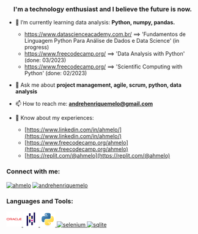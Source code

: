 <!--
**ahmelo/ahmelo** is a ✨ _special_ ✨ repository because its `README.md` (this file) appears on your GitHub profile.

Here are some ideas to get you started:

- 🔭 I’m currently working on ...
- 🌱 I’m currently learning ...
- 👯 I’m looking to collaborate on ...
- 🤔 I’m looking for help with ...
- 💬 Ask me about ...
- 📫 How to reach me: ...
- 😄 Pronouns: ...
- ⚡ Fun fact: ...
-->

<h3 align="center">I'm a technology enthusiast and I believe the future is now.</h3>

- 🌱 I’m currently learning data analysis: **Python, numpy, pandas.**
  - https://www.datascienceacademy.com.br/ ==> 'Fundamentos de Linguagem Python Para Análise de Dados e Data Science' (in progress)
  - https://www.freecodecamp.org/ ==> 'Data Analysis with Python'  (done: 03/2023)
  - https://www.freecodecamp.org/ ==> 'Scientific Computing with Python' (done: 02/2023)

- 💬 Ask me about **project management, agile, scrum, python, data analysis**

- 📫 How to reach me: **andrehenriquemelo@gmail.com**

- 📄 Know about my experiences:
  -  [https://www.linkedin.com/in/ahmelo/](https://www.linkedin.com/in/ahmelo/)
  -  [https://www.freecodecamp.org/ahmelo](https://www.freecodecamp.org/ahmelo)
  -  [https://replit.com/@ahmelo](https://replit.com/@ahmelo)

<h3 align="left">Connect with me:</h3>
<p align="left">
<a href="https://linkedin.com/in/ahmelo" target="blank"><img align="center" src="https://raw.githubusercontent.com/rahuldkjain/github-profile-readme-generator/master/src/images/icons/Social/linked-in-alt.svg" alt="ahmelo" height="30" width="40" /></a>
<a href="https://instagram.com/andrehenriquemelo" target="blank"><img align="center" src="https://raw.githubusercontent.com/rahuldkjain/github-profile-readme-generator/master/src/images/icons/Social/instagram.svg" alt="andrehenriquemelo" height="30" width="40" /></a>
</p>

<h3 align="left">Languages and Tools:</h3>
<p align="left"> <a href="https://www.oracle.com/" target="_blank" rel="noreferrer"> <img src="https://raw.githubusercontent.com/devicons/devicon/master/icons/oracle/oracle-original.svg" alt="oracle" width="40" height="40"/> </a> <a href="https://pandas.pydata.org/" target="_blank" rel="noreferrer"> <img src="https://raw.githubusercontent.com/devicons/devicon/2ae2a900d2f041da66e950e4d48052658d850630/icons/pandas/pandas-original.svg" alt="pandas" width="40" height="40"/> </a> <a href="https://www.python.org" target="_blank" rel="noreferrer"> <img src="https://raw.githubusercontent.com/devicons/devicon/master/icons/python/python-original.svg" alt="python" width="40" height="40"/> </a> <a href="https://www.selenium.dev" target="_blank" rel="noreferrer"> <img src="https://raw.githubusercontent.com/detain/svg-logos/780f25886640cef088af994181646db2f6b1a3f8/svg/selenium-logo.svg" alt="selenium" width="40" height="40"/> </a> <a href="https://www.sqlite.org/" target="_blank" rel="noreferrer"> <img src="https://www.vectorlogo.zone/logos/sqlite/sqlite-icon.svg" alt="sqlite" width="40" height="40"/> </a> </p>
